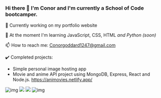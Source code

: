 ### Hi there 👋 I'm Conor and I'm currently a School of Code bootcamper.

🔭 Currently working on my portfolio website

🌱 At the moment I'm learning JavaScript, CSS, HTML *and Python (soon)*

📫 How to reach me: Conorgoddard1247@gmail.com


✔️ Completed projects: 
- Simple personal image hosting app
- Movie and anime API project using MongoDB, Express, React and Node.js. https://animovies.netlify.app/

![img](https://puu.sh/JgCGE/c78e914cbc.png)
<img src = "https://puu.sh/JgCLU/99d7472969.png" width /> <img src = "https://puu.sh/JgCNu/62022165dd.png"  />
![img](https://puu.sh/JgCGS/a2b99ca275.png)
